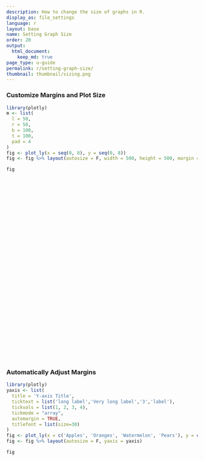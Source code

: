 ```yaml
---
description: How to change the size of graphs in R.
display_as: file_settings
language: r
layout: base
name: Setting Graph Size
order: 20
output:
  html_document:
    keep_md: true
page_type: u-guide
permalink: r/setting-graph-size/
thumbnail: thumbnail/sizing.png
---
```



### Customize Margins and Plot Size

```r
library(plotly)
m <- list(
  l = 50,
  r = 50,
  b = 100,
  t = 100,
  pad = 4
)
fig <- plot_ly(x = seq(0, 8), y = seq(0, 8))
fig <- fig %>% layout(autosize = F, width = 500, height = 500, margin = m)

fig
```

<div id="htmlwidget-bc1b6277e445d6a8f2ef" style="width:672px;height:480px;" class="plotly html-widget"></div>
<script type="application/json" data-for="htmlwidget-bc1b6277e445d6a8f2ef">{"x":{"visdat":{"1e44458f2a80":["function () ","plotlyVisDat"]},"cur_data":"1e44458f2a80","attrs":{"1e44458f2a80":{"x":[0,1,2,3,4,5,6,7,8],"y":[0,1,2,3,4,5,6,7,8],"alpha_stroke":1,"sizes":[10,100],"spans":[1,20]}},"layout":{"width":500,"height":500,"margin":{"b":100,"l":50,"t":100,"r":50,"pad":4},"autosize":false,"xaxis":{"domain":[0,1],"automargin":true,"title":[]},"yaxis":{"domain":[0,1],"automargin":true,"title":[]},"hovermode":"closest","showlegend":false},"source":"A","config":{"showSendToCloud":false},"data":[{"x":[0,1,2,3,4,5,6,7,8],"y":[0,1,2,3,4,5,6,7,8],"type":"scatter","mode":"markers","marker":{"color":"rgba(31,119,180,1)","line":{"color":"rgba(31,119,180,1)"}},"error_y":{"color":"rgba(31,119,180,1)"},"error_x":{"color":"rgba(31,119,180,1)"},"line":{"color":"rgba(31,119,180,1)"},"xaxis":"x","yaxis":"y","frame":null}],"highlight":{"on":"plotly_click","persistent":false,"dynamic":false,"selectize":false,"opacityDim":0.2,"selected":{"opacity":1},"debounce":0},"shinyEvents":["plotly_hover","plotly_click","plotly_selected","plotly_relayout","plotly_brushed","plotly_brushing","plotly_clickannotation","plotly_doubleclick","plotly_deselect","plotly_afterplot","plotly_sunburstclick"],"base_url":"https://plot.ly"},"evals":[],"jsHooks":[]}</script>

### Automatically Adjust Margins

```r
library(plotly)
yaxis <- list(
  title = 'Y-axis Title',
  ticktext = list('long label','Very long label','3','label'),
  tickvals = list(1, 2, 3, 4),
  tickmode = "array",
  automargin = TRUE,
  titlefont = list(size=30)
)
fig <- plot_ly(x = c('Apples', 'Oranges', 'Watermelon', 'Pears'), y = c(3, 1, 2, 4), width = 500, height = 500, type = 'bar')
fig <- fig %>% layout(autosize = F, yaxis = yaxis)

fig
```

<div id="htmlwidget-b8a5033986db3c05081b" style="width:500px;height:500px;" class="plotly html-widget"></div>
<script type="application/json" data-for="htmlwidget-b8a5033986db3c05081b">{"x":{"visdat":{"1e44791d9ec7":["function () ","plotlyVisDat"]},"cur_data":"1e44791d9ec7","attrs":{"1e44791d9ec7":{"x":["Apples","Oranges","Watermelon","Pears"],"y":[3,1,2,4],"alpha_stroke":1,"sizes":[10,100],"spans":[1,20],"type":"bar"}},"layout":{"width":500,"height":500,"margin":{"b":40,"l":60,"t":25,"r":10},"autosize":false,"yaxis":{"domain":[0,1],"automargin":true,"title":"Y-axis Title","ticktext":["long label","Very long label","3","label"],"tickvals":[1,2,3,4],"tickmode":"array","titlefont":{"size":30}},"xaxis":{"domain":[0,1],"automargin":true,"title":[],"type":"category","categoryorder":"array","categoryarray":["Apples","Oranges","Pears","Watermelon"]},"hovermode":"closest","showlegend":false},"source":"A","config":{"showSendToCloud":false},"data":[{"x":["Apples","Oranges","Watermelon","Pears"],"y":[3,1,2,4],"type":"bar","marker":{"color":"rgba(31,119,180,1)","line":{"color":"rgba(31,119,180,1)"}},"error_y":{"color":"rgba(31,119,180,1)"},"error_x":{"color":"rgba(31,119,180,1)"},"xaxis":"x","yaxis":"y","frame":null}],"highlight":{"on":"plotly_click","persistent":false,"dynamic":false,"selectize":false,"opacityDim":0.2,"selected":{"opacity":1},"debounce":0},"shinyEvents":["plotly_hover","plotly_click","plotly_selected","plotly_relayout","plotly_brushed","plotly_brushing","plotly_clickannotation","plotly_doubleclick","plotly_deselect","plotly_afterplot","plotly_sunburstclick"],"base_url":"https://plot.ly"},"evals":[],"jsHooks":[]}</script>
